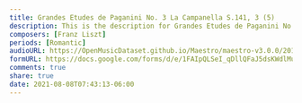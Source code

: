 ```yaml
---
title: Grandes Etudes de Paganini No. 3 La Campanella S.141, 3 (5)
description: This is the description for Grandes Etudes de Paganini No. 3 La Campanella S.141, 3 by Franz Liszt
composers: [Franz Liszt]
periods: [Romantic]
audioURL: https://OpenMusicDataset.github.io/Maestro/maestro-v3.0.0/2017/MIDI-Unprocessed_054_PIANO054_MID--AUDIO-split_07-07-17_Piano-e_1-02_wav--3.midi
formURL: https://docs.google.com/forms/d/e/1FAIpQLSeI_qDllQFaJ5dsKWdlMufzFtJcCkpnWtlfU6rmfT6Eb6ob_Q/viewform
comments: true
share: true
date: 2021-08-08T07:43:13-06:00
---
```

